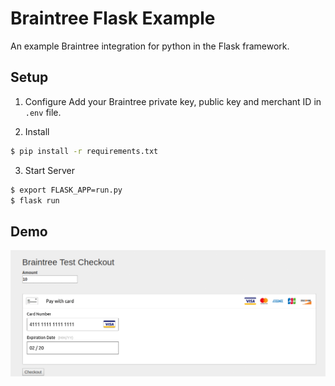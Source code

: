 # Braintree Flask Example

An example Braintree integration for python in the Flask framework.

## Setup

1. Configure
Add your Braintree private key, public key and merchant ID in `.env` file.

2. Install
  ```sh
  $ pip install -r requirements.txt
  ```

3. Start Server
  ```sh
  $ export FLASK_APP=run.py
  $ flask run
  ```

## Demo

![Application flow](flow.gif "Application Flow")
